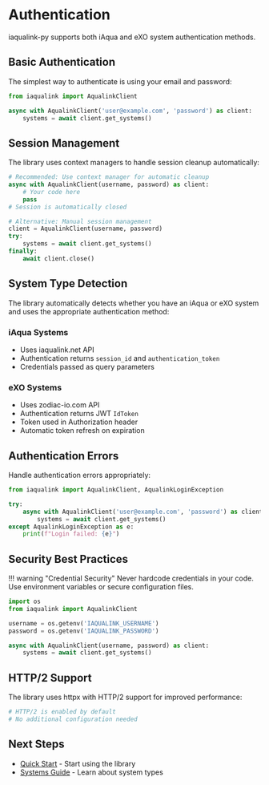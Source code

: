 # Authentication

iaqualink-py supports both iAqua and eXO system authentication methods.

## Basic Authentication

The simplest way to authenticate is using your email and password:

```python
from iaqualink import AqualinkClient

async with AqualinkClient('user@example.com', 'password') as client:
    systems = await client.get_systems()
```

## Session Management

The library uses context managers to handle session cleanup automatically:

```python
# Recommended: Use context manager for automatic cleanup
async with AqualinkClient(username, password) as client:
    # Your code here
    pass
# Session is automatically closed

# Alternative: Manual session management
client = AqualinkClient(username, password)
try:
    systems = await client.get_systems()
finally:
    await client.close()
```

## System Type Detection

The library automatically detects whether you have an iAqua or eXO system and uses the appropriate authentication method:

### iAqua Systems

- Uses iaqualink.net API
- Authentication returns `session_id` and `authentication_token`
- Credentials passed as query parameters

### eXO Systems

- Uses zodiac-io.com API
- Authentication returns JWT `IdToken`
- Token used in Authorization header
- Automatic token refresh on expiration

## Authentication Errors

Handle authentication errors appropriately:

```python
from iaqualink import AqualinkClient, AqualinkLoginException

try:
    async with AqualinkClient('user@example.com', 'password') as client:
        systems = await client.get_systems()
except AqualinkLoginException as e:
    print(f"Login failed: {e}")
```

## Security Best Practices

!!! warning "Credential Security"
    Never hardcode credentials in your code. Use environment variables or secure configuration files.

```python
import os
from iaqualink import AqualinkClient

username = os.getenv('IAQUALINK_USERNAME')
password = os.getenv('IAQUALINK_PASSWORD')

async with AqualinkClient(username, password) as client:
    systems = await client.get_systems()
```

## HTTP/2 Support

The library uses httpx with HTTP/2 support for improved performance:

```python
# HTTP/2 is enabled by default
# No additional configuration needed
```

## Next Steps

- [Quick Start](quickstart.md) - Start using the library
- [Systems Guide](../guide/systems.md) - Learn about system types
